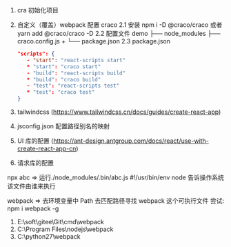1. cra 初始化项目
2. 自定义（覆盖）webpack 配置 craco
   2.1 安装
   npm i -D @craco/craco 或者 yarn add @craco/craco -D
   2.2 配置文件
   demo
   ├── node_modules
   ├── craco.config.js +
   └── package.json
   2.3 package.json

   ```json
   "scripts": {
      - "start": "react-scripts start"
      * "start": "craco start"
      - "build": "react-scripts build"
      * "build": "craco build"
      - "test": "react-scripts test"
      * "test": "craco test"
   }
   ```

3. tailwindcss (https://www.tailwindcss.cn/docs/guides/create-react-app)
4. jsconfig.json 配置路径别名的映射
5. UI 库的配置 (https://ant-design.antgroup.com/docs/react/use-with-create-react-app-cn)
6. 请求库的配置

npx abc => 运行./node_modules/.bin/abc.js
#!/usr/bin/env node 告诉操作系统 该文件由谁来执行

webpack => 去环境变量中 Path 去匹配路径寻找 webpack 这个可执行文件
尝试:
npm i webpack -g

1. E:\soft\gitee\Git\cmd\webpack
2. C:\Program Files\nodejs\webpack
3. C:\python27\webpack
